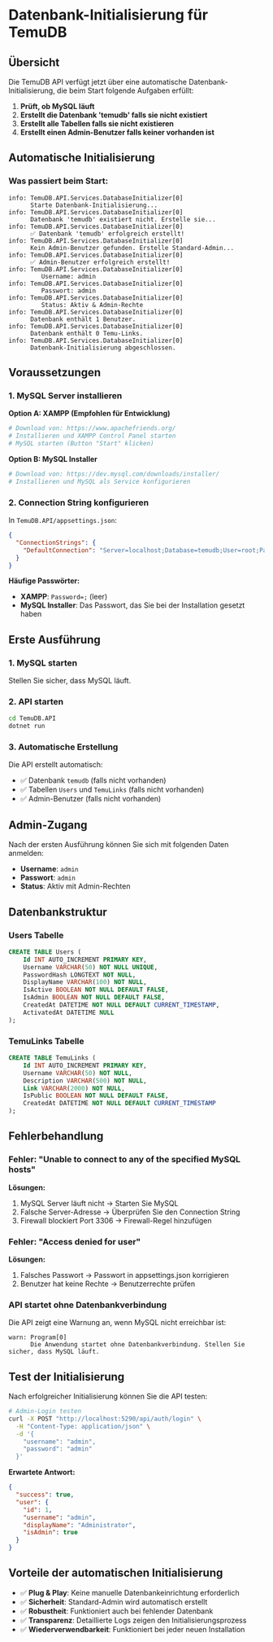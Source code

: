 # Datenbank-Initialisierung für TemuDB

## Übersicht

Die TemuDB API verfügt jetzt über eine automatische Datenbank-Initialisierung, die beim Start folgende Aufgaben erfüllt:

1. **Prüft, ob MySQL läuft**
2. **Erstellt die Datenbank 'temudb' falls sie nicht existiert**
3. **Erstellt alle Tabellen falls sie nicht existieren**
4. **Erstellt einen Admin-Benutzer falls keiner vorhanden ist**

## Automatische Initialisierung

### Was passiert beim Start:

```
info: TemuDB.API.Services.DatabaseInitializer[0]
      Starte Datenbank-Initialisierung...
info: TemuDB.API.Services.DatabaseInitializer[0]
      Datenbank 'temudb' existiert nicht. Erstelle sie...
info: TemuDB.API.Services.DatabaseInitializer[0]
      ✅ Datenbank 'temudb' erfolgreich erstellt!
info: TemuDB.API.Services.DatabaseInitializer[0]
      Kein Admin-Benutzer gefunden. Erstelle Standard-Admin...
info: TemuDB.API.Services.DatabaseInitializer[0]
      ✅ Admin-Benutzer erfolgreich erstellt!
info: TemuDB.API.Services.DatabaseInitializer[0]
         Username: admin
info: TemuDB.API.Services.DatabaseInitializer[0]
         Passwort: admin
info: TemuDB.API.Services.DatabaseInitializer[0]
         Status: Aktiv & Admin-Rechte
info: TemuDB.API.Services.DatabaseInitializer[0]
      Datenbank enthält 1 Benutzer.
info: TemuDB.API.Services.DatabaseInitializer[0]
      Datenbank enthält 0 Temu-Links.
info: TemuDB.API.Services.DatabaseInitializer[0]
      Datenbank-Initialisierung abgeschlossen.
```

## Voraussetzungen

### 1. MySQL Server installieren

**Option A: XAMPP (Empfohlen für Entwicklung)**

```bash
# Download von: https://www.apachefriends.org/
# Installieren und XAMPP Control Panel starten
# MySQL starten (Button "Start" klicken)
```

**Option B: MySQL Installer**

```bash
# Download von: https://dev.mysql.com/downloads/installer/
# Installieren und MySQL als Service konfigurieren
```

### 2. Connection String konfigurieren

In `TemuDB.API/appsettings.json`:

```json
{
  "ConnectionStrings": {
    "DefaultConnection": "Server=localhost;Database=temudb;User=root;Password=DEIN_PASSWORT;"
  }
}
```

**Häufige Passwörter:**

- **XAMPP**: `Password=;` (leer)
- **MySQL Installer**: Das Passwort, das Sie bei der Installation gesetzt haben

## Erste Ausführung

### 1. MySQL starten

Stellen Sie sicher, dass MySQL läuft.

### 2. API starten

```bash
cd TemuDB.API
dotnet run
```

### 3. Automatische Erstellung

Die API erstellt automatisch:

- ✅ Datenbank `temudb` (falls nicht vorhanden)
- ✅ Tabellen `Users` und `TemuLinks` (falls nicht vorhanden)
- ✅ Admin-Benutzer (falls nicht vorhanden)

## Admin-Zugang

Nach der ersten Ausführung können Sie sich mit folgenden Daten anmelden:

- **Username**: `admin`
- **Passwort**: `admin`
- **Status**: Aktiv mit Admin-Rechten

## Datenbankstruktur

### Users Tabelle

```sql
CREATE TABLE Users (
    Id INT AUTO_INCREMENT PRIMARY KEY,
    Username VARCHAR(50) NOT NULL UNIQUE,
    PasswordHash LONGTEXT NOT NULL,
    DisplayName VARCHAR(100) NOT NULL,
    IsActive BOOLEAN NOT NULL DEFAULT FALSE,
    IsAdmin BOOLEAN NOT NULL DEFAULT FALSE,
    CreatedAt DATETIME NOT NULL DEFAULT CURRENT_TIMESTAMP,
    ActivatedAt DATETIME NULL
);
```

### TemuLinks Tabelle

```sql
CREATE TABLE TemuLinks (
    Id INT AUTO_INCREMENT PRIMARY KEY,
    Username VARCHAR(50) NOT NULL,
    Description VARCHAR(500) NOT NULL,
    Link VARCHAR(2000) NOT NULL,
    IsPublic BOOLEAN NOT NULL DEFAULT FALSE,
    CreatedAt DATETIME NOT NULL DEFAULT CURRENT_TIMESTAMP
);
```

## Fehlerbehandlung

### Fehler: "Unable to connect to any of the specified MySQL hosts"

**Lösungen:**

1. MySQL Server läuft nicht → Starten Sie MySQL
2. Falsche Server-Adresse → Überprüfen Sie den Connection String
3. Firewall blockiert Port 3306 → Firewall-Regel hinzufügen

### Fehler: "Access denied for user"

**Lösungen:**

1. Falsches Passwort → Passwort in appsettings.json korrigieren
2. Benutzer hat keine Rechte → Benutzerrechte prüfen

### API startet ohne Datenbankverbindung

Die API zeigt eine Warnung an, wenn MySQL nicht erreichbar ist:

```
warn: Program[0]
      Die Anwendung startet ohne Datenbankverbindung. Stellen Sie sicher, dass MySQL läuft.
```

## Test der Initialisierung

Nach erfolgreicher Initialisierung können Sie die API testen:

```bash
# Admin-Login testen
curl -X POST "http://localhost:5290/api/auth/login" \
  -H "Content-Type: application/json" \
  -d '{
    "username": "admin",
    "password": "admin"
  }'
```

**Erwartete Antwort:**

```json
{
  "success": true,
  "user": {
    "id": 1,
    "username": "admin",
    "displayName": "Administrator",
    "isAdmin": true
  }
}
```

## Vorteile der automatischen Initialisierung

- ✅ **Plug & Play**: Keine manuelle Datenbankeinrichtung erforderlich
- ✅ **Sicherheit**: Standard-Admin wird automatisch erstellt
- ✅ **Robustheit**: Funktioniert auch bei fehlender Datenbank
- ✅ **Transparenz**: Detaillierte Logs zeigen den Initialisierungsprozess
- ✅ **Wiederverwendbarkeit**: Funktioniert bei jeder neuen Installation
